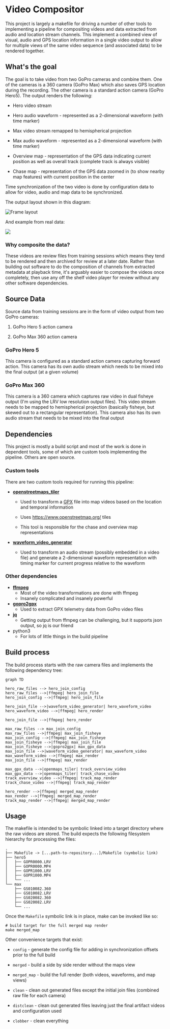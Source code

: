 # Video Compositor

This project is largely a makefile for driving a number of other tools to implementing a pipeline for compositing videos and data extracted from audio and location stream channels. This implement a combined view of visual, audio and GPS location information in a single video output to allow for multiple views of the same video sequence (and associated data) to be rendered together.

## What's the goal

The goal is to take video from two GoPro cameras and combine them. One of the cameras is a 360 camera (GoPro Max) which also saves GPS location during the recording. The other camera is a standard action camera (GoPro Hero5). The output renders the following:

* Hero video stream

* Hero audio waveform - represented as a 2-dimensional waveform (with time marker)

* Max video stream remapped to hemispherical projection

* Max audio waveform - represented as a 2-dimensional waveform (with time marker)

* Overview map - representation of the GPS data indicating current position as well as overall track (complete track is always visible)

* Chase map - representation of the GPS data zoomed in (to show nearby map features) with current position in the center

Time synchronization of the two video is done by configuration data to allow for video, audio and map data to be synchronized.

The output layout shown in this diagram:

![Frame layout](./docs/frame_layout.png)

And example from real data:

![](./docs/demo_snapshot.png)

### Why composite the data?

These videos are review files from training sessions which means they tend to be rendered and then archived for review at a later date. Rather than building out software to do the composition of channels from extracted metadata at playback time, it's arguably easier to compose the videos once completely, then use any off the shelf video player for review without any other software dependencies.

## Source Data

Source data from training sessions are in the form of video output from two GoPro cameras:

1. GoPro Hero 5 action camera

2. GoPro Max 360 action camera

### GoPro Hero 5

This camera is configured as a standard action camera capturing forward action. This camera has its own audio stream which needs to be mixed into the final output (at a given volume)

### GoPro Max 360

This camera is a 360 camera which captures raw video in dual fisheye output (I'm using the LRV low resolution output files). This video stream needs to be mapped to hemispherical projection (basically fisheye, but skewed out to a rectangular representation). This camera also has its own audio stream that needs to be mixed into the final output

## Dependencies

This project is mostly a build script and most of the work is done in dependent tools, some of which are custom tools implementing the pipeline. Others are open source.

### Custom tools

There are two custom tools required for running this pipeline:

* [**openstreetmaps_tiler**](https://github.com/stakita/openstreetmaps_tiler)
  
  * Used to transform a [GPX](https://en.wikipedia.org/wiki/GPS_Exchange_Format) file into map videos based on the location and temporal information
  
  * Uses https://www.openstreetmap.org/ tiles
  
  * This tool is responsible for the chase and overview map representations

* [**waveform_video_generator**](https://github.com/stakita/waveform_video_generator)
  
  * Used to transform an audio stream (possibly embedded in a video file) and generate a 2-dimensional waveform representation with timing marker for current progress relative to the waveform

### Other dependencies

- [**ffmpeg**](https://ffmpeg.org/)
  - Most of the video transformations are done with ffmpeg
  - Insanely complicated and insanely powerful
- [**gopro2gpx**](https://github.com/juanmcasillas/gopro2gpx)
  - Used to extract GPX telemetry data from GoPro video files
- [**jq**](https://stedolan.github.io/jq/)
  - Getting output from ffmpeg can be challenging, but it supports json output, so jq is our friend
- python3
  - For lots of little things in the build pipeline

## Build process

The build process starts with the raw camera files and implements the following dependency tree:

```mermaid
graph TD

hero_raw_files --> hero_join_config
hero_raw_files -->|ffmpeg| hero_join_file
hero_join_config -->|ffmpeg| hero_join_file

hero_join_file -->|waveform_video_generator| hero_waveform_video
hero_waveform_video -->|ffmpeg| hero_render

hero_join_file -->|ffmpeg| hero_render

max_raw_files --> max_join_config
max_raw_files -->|ffmpeg| max_join_fisheye
max_join_config -->|ffmpeg| max_join_fisheye
max_join_fisheye -->|ffmpeg| max_join_file
max_join_fisheye -->|gopro2gpx| max_gpx_data
max_join_file -->|waveform_video_generator| max_waveform_video
max_waveform_video -->|ffmpeg| max_render
max_join_file -->|ffmpeg| max_render

max_gpx_data -->|openmaps_tiler| track_overview_video
max_gpx_data -->|openmaps_tiler| track_chase_video
track_overview_video -->|ffmpeg| track_map_render
track_chase_video -->|ffmpeg| track_map_render

hero_render -->|ffmpeg| merged_map_render
max_render -->|ffmpeg| merged_map_render
track_map_render -->|ffmpeg| merged_map_render
```

## Usage

The makefile is intended to be symbolic linked into a target directory where the raw videos are stored. The build expects the following filesystem hierarchy for processing the files:

```
.
├── Makefile -> [...path-to-repository...]/Makefile (symbolic link)
├── hero5
│   ├── GOPR0000.LRV
│   ├── GOPR0000.MP4
│   ├── GOPR1000.LRV
│   ├── GOPR1000.MP4
│   └── ...
└── max
    ├── GS010082.360
    ├── GS010082.LRV
    ├── GS020082.360
    ├── GS020082.LRV
    └── ...
```

Once the `Makefile` symbolic link is in place, make can be invoked like so:

```
# build target for the full merged map render
make merged_map
```

Other convenience targets that exist:

* `config` - generate the config file for adding in synchronization offsets prior to the full build

* `merged` - build a side by side render without the maps view

* `merged_map` - build the full render (both videos, waveforms, and map views)

* `clean` - clean out generated files except the initial join files (combined raw file for each camera)

* `distclean` - clean out generated files leaving just the final artifact videos and configuration used

* `clobber` - clean everything
